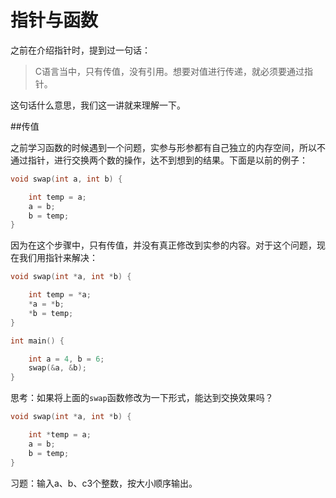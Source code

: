 # 指针与函数

之前在介绍指针时，提到过一句话：

> C语言当中，只有传值，没有引用。想要对值进行传递，就必须要通过指针。

这句话什么意思，我们这一讲就来理解一下。

##传值

之前学习函数的时候遇到一个问题，实参与形参都有自己独立的内存空间，所以不通过指针，进行交换两个数的操作，达不到想到的结果。下面是以前的例子：

```c
void swap(int a, int b) {

    int temp = a;
    a = b;
    b = temp;
}

```

因为在这个步骤中，只有传值，并没有真正修改到实参的内容。对于这个问题，现在我们用指针来解决：

```c
void swap(int *a, int *b) {

    int temp = *a;
    *a = *b;
    *b = temp;
}

int main() {

    int a = 4, b = 6;
    swap(&a, &b);
}

```

思考：如果将上面的`swap`函数修改为一下形式，能达到交换效果吗？

```c
void swap(int *a, int *b) {

    int *temp = a;
    a = b;
    b = temp;
}

```

习题：输入a、b、c3个整数，按大小顺序输出。